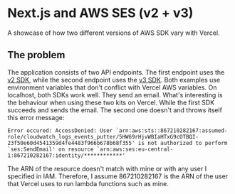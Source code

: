 # Next.js and AWS SES (v2 + v3)
A showcase of how two different versions of AWS SDK vary with Vercel.

## The problem
The application consists of two API endpoints. The first endpoint uses the [v2 SDK](https://www.npmjs.com/package/aws-sdk), while the second endpoint uses the [v3 SDK](https://www.npmjs.com/package/@aws-sdk/client-ses). Both examples use environment variables that don't conflict with Vercel AWS variables. On localhost, both SDKs work well. They send an email. What's interesting is the behaviour when using these two kits on Vercel. While the first SDK succeeds and sends the email. The second one doesn't and  throws itself this error message:

```
Error occured: AccessDenied: User `arn:aws:sts::867210282167:assumed-role/cloudwatch_logs_events_putter/5HW69rHjvWBIaHTxG9cOTBQI-23f50e60d4541359d4fe4483f966b678b68f355' is not authorized to perform `ses:SendEmail' on resource `arn:aws:ses:eu-central-1:867210282167:identity/************'
```

The ARN of the resource doesn't match with mine or with any user I specified in IAM. Therefore, I assume 867210282167 is the ARN of the user that Vercel uses to run lambda functions such as mine.
